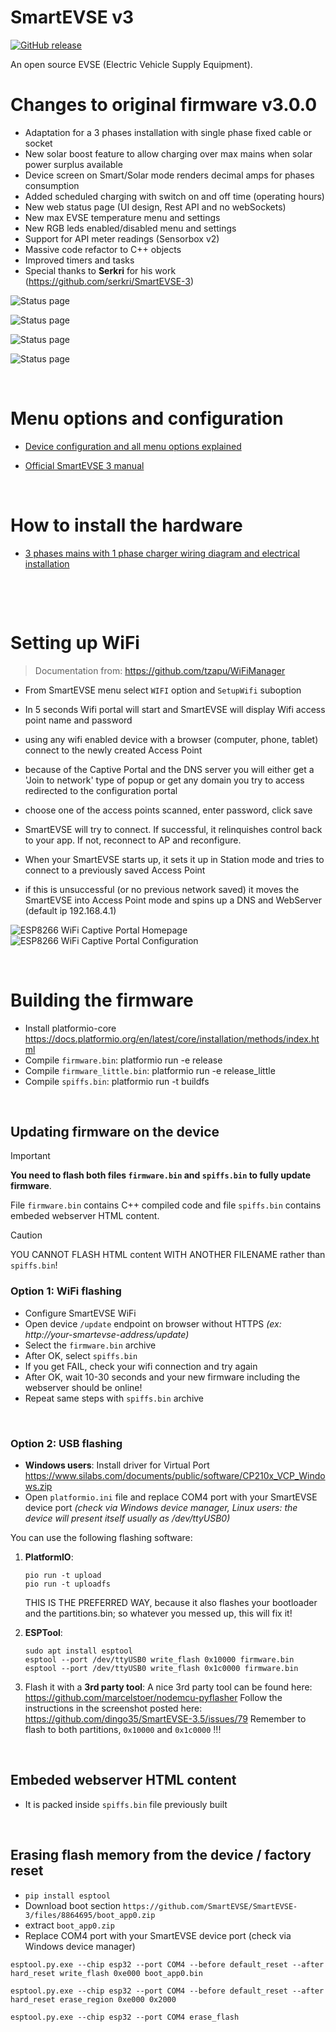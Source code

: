 SmartEVSE v3
=========
[![GitHub release](https://img.shields.io/github/release/thebatundertaken/SmartEVSE-3.svg)](https://github.com/thebatundertaken/SmartEVSE-3/releases)

An open source EVSE (Electric Vehicle Supply Equipment).

# Changes to original firmware v3.0.0
- Adaptation for a 3 phases installation with single phase fixed cable or socket
- New solar boost feature to allow charging over max mains when solar power surplus available
- Device screen on Smart/Solar mode renders decimal amps for phases consumption
- Added scheduled charging with switch on and off time (operating hours)
- New web status page (UI design, Rest API and no webSockets)
- New max EVSE temperature menu and settings
- New RGB leds enabled/disabled menu and settings
- Support for API meter readings (Sensorbox v2)
- Massive code refactor to C++ objects
- Improved timers and tasks
- Special thanks to **Serkri** for his work (https://github.com/serkri/SmartEVSE-3)

![Status page](./pictures/statuspage.jpg)

![Status page](./pictures/statuspage-mobile.jpg)

![Status page](./pictures/power-monitor.jpg)

![Status page](./pictures/device.jpg)

$~$
# Menu options and configuration

- [Device configuration and all menu options explained](docs/configuration.md)<br>

- [Official SmartEVSE 3 manual](manual/SmartEVSEv3_install_v3.0.pdf)<br>

$~$
# How to install the hardware

- [3 phases mains with 1 phase charger wiring diagram and electrical installation](docs/installation.md)


<br>

$~$
# Setting up WiFi

> Documentation from: https://github.com/tzapu/WiFiManager

- From SmartEVSE menu select `WIFI` option and `SetupWifi` suboption
- In 5 seconds Wifi portal will start and SmartEVSE will display Wifi access point name and password
- using any wifi enabled device with a browser (computer, phone, tablet) connect to the newly created Access Point
- because of the Captive Portal and the DNS server you will either get a 'Join to network' type of popup or get any domain you try to access redirected to the configuration portal
- choose one of the access points scanned, enter password, click save
- SmartEVSE will try to connect. If successful, it relinquishes control back to your app. If not, reconnect to AP and reconfigure.

- When your SmartEVSE starts up, it sets it up in Station mode and tries to connect to a previously saved Access Point
- if this is unsuccessful (or no previous network saved) it moves the SmartEVSE into Access Point mode and spins up a DNS and WebServer (default ip 192.168.4.1)

![ESP8266 WiFi Captive Portal Homepage](http://i.imgur.com/YPvW9eql.png) ![ESP8266 WiFi Captive Portal Configuration](http://i.imgur.com/oicWJ4gl.png)


$~$
# Building the firmware
* Install platformio-core https://docs.platformio.org/en/latest/core/installation/methods/index.html
* Compile `firmware.bin`: platformio run -e release
* Compile `firmware_little.bin`: platformio run -e release_little
* Compile `spiffs.bin`: platformio run -t buildfs

$~$
## Updating firmware on the device
> [!IMPORTANT]
> **You need to flash both files `firmware.bin` and `spiffs.bin` to fully update firmware**.

File `firmware.bin` contains C++ compiled code and file `spiffs.bin` contains embeded webserver HTML content.

> [!CAUTION]
> YOU CANNOT FLASH HTML content WITH ANOTHER FILENAME rather than `spiffs.bin`!


### Option 1: WiFi flashing
* Configure SmartEVSE WiFi
* Open device `/update` endpoint on browser without HTTPS *(ex: http://your-smartevse-address/update)*
* Select the `firmware.bin` archive
* After OK, select `spiffs.bin`
* If you get FAIL, check your wifi connection and try again
* After OK, wait 10-30 seconds and your new firmware including the webserver should be online!
* Repeat same steps with `spiffs.bin` archive


$~$
### Option 2: USB flashing
* **Windows users**: Install driver for Virtual Port https://www.silabs.com/documents/public/software/CP210x_VCP_Windows.zip
* Open `platformio.ini` file and replace COM4 port with your SmartEVSE device port *(check via Windows device manager, Linux users: the device will present itself usually as /dev/ttyUSB0)*

You can use the following flashing software:

  1. **PlatformIO**:
     ```
     pio run -t upload
     pio run -t uploadfs
     ```

     THIS IS THE PREFERRED WAY, because it also flashes your bootloader and the partitions.bin; so whatever you messed up, this will fix it!

  2. **ESPTool**:
     ```
     sudo apt install esptool
     esptool --port /dev/ttyUSB0 write_flash 0x10000 firmware.bin
     esptool --port /dev/ttyUSB0 write_flash 0x1c0000 firmware.bin 
     ```
  3. Flash it with a **3rd party tool**:
     A nice 3rd party tool can be found here: https://github.com/marcelstoer/nodemcu-pyflasher
     Follow the instructions in the screenshot posted here: https://github.com/dingo35/SmartEVSE-3.5/issues/79
     Remember to flash to both partitions, `0x10000` and `0x1c0000` !!!

$~$
## Embeded webserver HTML content
* It is packed inside `spiffs.bin` file previously built 


$~$
## Erasing flash memory from the device / factory reset
* `pip install esptool`
* Download boot section `https://github.com/SmartEVSE/SmartEVSE-3/files/8864695/boot_app0.zip`
* extract `boot_app0.zip`
* Replace COM4 port with your SmartEVSE device port (check via Windows device manager)


```
esptool.py.exe --chip esp32 --port COM4 --before default_reset --after hard_reset write_flash 0xe000 boot_app0.bin
```
```
esptool.py.exe --chip esp32 --port COM4 --before default_reset --after hard_reset erase_region 0xe000 0x2000
```
```
esptool.py.exe --chip esp32 --port COM4 erase_flash
```

